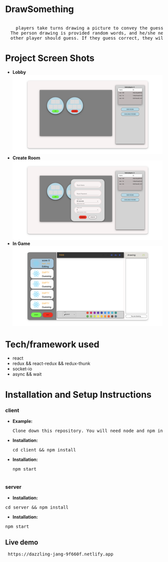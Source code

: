 # DrawSomething

  <pre> 
  &nbsp players take turns drawing a picture to convey the guess word for their partner to guess.
  The person drawing is provided random words, and he/she needs to draw the word out and the
  other player should guess. If they guess correct, they will get the points.</pre>

# Project Screen Shots
- **Lobby**
<img src="client/src/assets/screen1.png"> </img>
- **Create Room**
<img src="client/src/assets/screen2.png"> </img>
- **In Game**
<img src="client/src/assets/screen3.png"> </img>
# Tech/framework used

- react
- redux && react-redux && redux-thunk
- socket-io
- async && wait

# Installation and Setup Instructions

### client

- **Example:** <br>
  <pre>Clone down this repository. You will need node and npm installed globally on your machine.
- **Installation:** <br>
  <pre>cd client && npm install
- **Installation:** <br>
  <pre>npm start

### server
  - **Installation:** <br>
  <pre>cd server && npm install </pre>
  - **Installation:** <br>
  <pre>npm start </pre>

## Live demo
<pre> https://dazzling-jang-9f660f.netlify.app </pre>
